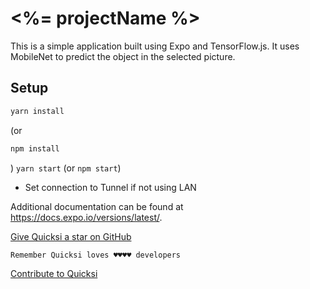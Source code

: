 # <%= projectName %>

This is a simple application built using Expo and TensorFlow.js.
It uses MobileNet to predict the object in the selected picture.

## Setup

```bash
yarn install
``` 
(or 
```bash
npm install
```
)
`yarn start` (or `npm start`)

- Set connection to Tunnel if not using LAN

Additional documentation can be found at https://docs.expo.io/versions/latest/.

[Give Quicksi a star on GitHub](https://github.com/AnayoOleru/quicksi)

`Remember Quicksi loves ♥️♥️♥️♥️ developers`

[Contribute to Quicksi](https://github.com/AnayoOleru/quicksi/blob/master/CONTRIBUTING.md)
